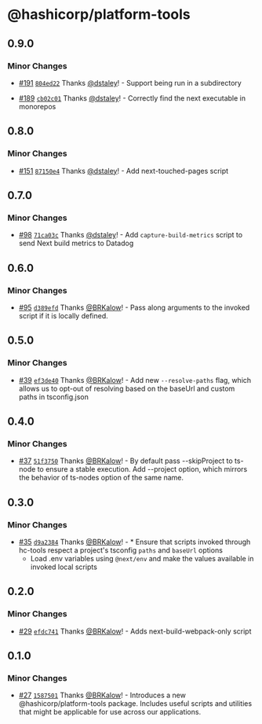 # @hashicorp/platform-tools

## 0.9.0

### Minor Changes

- [#191](https://github.com/hashicorp/web-platform-packages/pull/191) [`804ed22`](https://github.com/hashicorp/web-platform-packages/commit/804ed22de4da89ed9d0e35e9a636421475ca8407) Thanks [@dstaley](https://github.com/dstaley)! - Support being run in a subdirectory

* [#189](https://github.com/hashicorp/web-platform-packages/pull/189) [`cb02c01`](https://github.com/hashicorp/web-platform-packages/commit/cb02c01247d43bfc4fa544b34a4f2b6b2be46320) Thanks [@dstaley](https://github.com/dstaley)! - Correctly find the next executable in monorepos

## 0.8.0

### Minor Changes

- [#151](https://github.com/hashicorp/web-platform-packages/pull/151) [`87150e4`](https://github.com/hashicorp/web-platform-packages/commit/87150e4dd689384ee44e7e2a2bd64ea0a9cfa10f) Thanks [@dstaley](https://github.com/dstaley)! - Add next-touched-pages script

## 0.7.0

### Minor Changes

- [#98](https://github.com/hashicorp/web-platform-packages/pull/98) [`71ca03c`](https://github.com/hashicorp/web-platform-packages/commit/71ca03ccf7ed0d6d17ffac8c661608176d47f79c) Thanks [@dstaley](https://github.com/dstaley)! - Add `capture-build-metrics` script to send Next build metrics to Datadog

## 0.6.0

### Minor Changes

- [#95](https://github.com/hashicorp/web-platform-packages/pull/95) [`d389efd`](https://github.com/hashicorp/web-platform-packages/commit/d389efd63d8a14e1c31e7e578e640bf07c9fb415) Thanks [@BRKalow](https://github.com/BRKalow)! - Pass along arguments to the invoked script if it is locally defined.

## 0.5.0

### Minor Changes

- [#39](https://github.com/hashicorp/web-platform-packages/pull/39) [`ef3de40`](https://github.com/hashicorp/web-platform-packages/commit/ef3de4066819fac1c842145817139b45f6eaeb66) Thanks [@BRKalow](https://github.com/BRKalow)! - Add new `--resolve-paths` flag, which allows us to opt-out of resolving based on the baseUrl and custom paths in tsconfig.json

## 0.4.0

### Minor Changes

- [#37](https://github.com/hashicorp/web-platform-packages/pull/37) [`51f3750`](https://github.com/hashicorp/web-platform-packages/commit/51f37501bf4d30dc3ec36c88483b28df4630ba8a) Thanks [@BRKalow](https://github.com/BRKalow)! - By default pass --skipProject to ts-node to ensure a stable execution. Add --project option, which mirrors the behavior of ts-nodes option of the same name.

## 0.3.0

### Minor Changes

- [#35](https://github.com/hashicorp/web-platform-packages/pull/35) [`d9a2384`](https://github.com/hashicorp/web-platform-packages/commit/d9a2384bb662e96df711c78fcc98ab17040eba40) Thanks [@BRKalow](https://github.com/BRKalow)! - \* Ensure that scripts invoked through hc-tools respect a project's tsconfig `paths` and `baseUrl` options
  - Load .env variables using `@next/env` and make the values available in invoked local scripts

## 0.2.0

### Minor Changes

- [#29](https://github.com/hashicorp/web-platform-packages/pull/29) [`efdc741`](https://github.com/hashicorp/web-platform-packages/commit/efdc7414f1f358d9f648432001bbf4fe194002bf) Thanks [@BRKalow](https://github.com/BRKalow)! - Adds next-build-webpack-only script

## 0.1.0

### Minor Changes

- [#27](https://github.com/hashicorp/web-platform-packages/pull/27) [`1587501`](https://github.com/hashicorp/web-platform-packages/commit/1587501f51b605b62daec3470f350faa66621705) Thanks [@BRKalow](https://github.com/BRKalow)! - Introduces a new @hashicorp/platform-tools package. Includes useful scripts and utilities that might be applicable for use across our applications.
